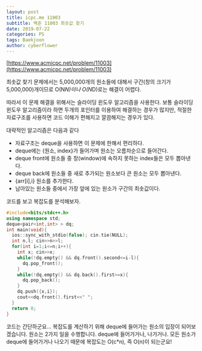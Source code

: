 ```yaml
---
layout: post
title: icpc.me 11003
subtitle: 백준 11003 최솟값 찾기
date: 2019-07-22
categories: PS
tags: Baekjoon
author: cyberflower
---
```


[https://www.acmicpc.net/problem/11003](https://www.acmicpc.net/problem/11003)

최솟값 찾기 문제에서는 5,000,000개의 원소들에 대해서 구간(창의 크기가 5,000,000)개이므로 O(N*N)이나 O(N*D)로는 해결이 어렵다.

따라서 이 문제 해결을 위해서는 슬라이딩 윈도우 알고리즘을 사용한다. 보통 슬라이딩 윈도우 알고리즘이라 하면 두개의 포인터를 이용하여 해결하는 경우가 많지만, 적절한 자료구조를 사용하면 코드 이해가 편해지고 깔끔해지는 경우가 있다.

대략적인 알고리즘은 다음과 같다
* 자료구조는 deque을 사용하면 이 문제에 한해서 편리하다.
* deque에는 {원소, index}가 들어가며 원소는 오름차순으로 들어간다.
* deque front에 원소들 중 창(window)에 속하지 못하는 index들은 모두 뽑아낸다.
* deque back에 원소들 중 새로 추가되는 원소보다 큰 원소는 모두 뽑아낸다.
* {arr[i],i} 원소를 추가한다.
* 남아있는 원소들 중에서 가장 앞에 있는 원소가 구간의 최솟값이다.

코드를 보고 복잡도를 분석해보자.
```cpp
#include<bits/stdc++.h>
using namespace std;
deque<pair<int,int> > dq;
int main(void){
  ios::sync_with_stdio(false); cin.tie(NULL);
  int n,l; cin>>n>>l;
  for(int i=1;i<=n;i++){
    int x; cin>>x;
    while(!dq.empty() && dq.front().second<=i-l){
      dq.pop_front();
    }
    while(!dq.empty() && dq.back().first>=x){
      dq.pop_back();
    }
    dq.push({x,i});
    cout<<dq.front().first<<" ";
  }
  return 0;
}
```

코드는 간단하군요... 복잡도를 계산하기 위해 deque에 들어가는 원소의 입장이 되어보겠습니다. 원소는 2가지 일을 수행합니다. deque에 들어가거나, 나가거나. 모든 원소가 deque에 들어가거나 나오기 때문에 복잡도는 O(c*n), 즉 O(n)이 되는군요!
